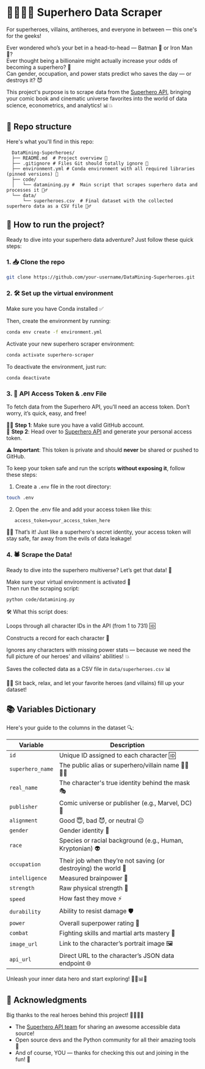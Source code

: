 # 🦸‍♂️🦹‍♀️ Superhero Data Scraper 

For superheroes, villains, antiheroes, and everyone in between — this one's for the geeks!

Ever wondered who’s your bet in a head-to-head — Batman 🦇 or Iron Man 🤖?  
Ever thought being a billionaire might actually increase your odds of becoming a superhero? 💸  
Can gender, occupation, and power stats predict who saves the day — or destroys it? 😈

This project's purpose is to scrape data from the [Superhero API](https://superheroapi.com), bringing your comic book and cinematic universe favorites into the world of data science, econometrics, and analytics! 📊💥

## 📁 Repo structure 

Here's what you'll find in this repo:
```
  DataMining-Superheroes/
  ├── README.md  # Project overview 📖
  ├── .gitignore # Files Git should totally ignore 🚫
  ├── environment.yml # Conda environment with all required libraries (pinned versions) 🐍
  ├── code/
  │   └── datamining.py #  Main script that scrapes superhero data and processes it 🕵️‍♂️ 
  └── data/
      └── superheroes.csv  # Final dataset with the collected superhero data as a CSV file 🦸‍♂️
  ```
## 🚀 How to run the project? 

Ready to dive into your superhero data adventure? Just follow these quick steps:

### 1. 📥 Clone the repo 
```bash
git clone https://github.com/your-username/DataMining-Superheroes.git
```
### 2. 🛠️ Set up the virtual environment 

Make sure you have Conda installed ✅

Then, create the environment by running:
```bash
conda env create -f environment.yml
```

Activate your new superhero scraper environment: 

```bash
conda activate superhero-scraper
```

To deactivate the environment, just run: 
```bash
conda deactivate 
```
### 3. 🔐 API Access Token & .env File

To fetch data from the Superhero API, you’ll need an access token. Don’t worry, it’s quick, easy, and free!

🧑‍💻 **Step 1**: Make sure you have a valid GitHub account.  
🔗 **Step 2**: Head over to [Superhero API](https://superheroapi.com) and generate your personal access token.

⚠️ **Important**: This token is private and should **never** be shared or pushed to GitHub.

To keep your token safe and run the scripts **without exposing it**, follow these steps:

1. Create a `.env` file in the root directory:
```bash
touch .env
```
2. Open the .env file and add your access token like this:
```env
   access_token=your_access_token_here
```
🦸‍♂️ That’s it! Just like a superhero's secret identity, your access token will stay safe, far away from the evils of data leakage!

### 4. 🕷️ Scrape the Data!

Ready to dive into the superhero multiverse? Let’s get that data! 🌌

Make sure your virtual environment is activated 🧪  
Then run the scraping script:

```bash
python code/datamining.py
```
🛠️ What this script does:

Loops through all character IDs in the API (from 1 to 731) 🆔

Constructs a record for each character 🧬

Ignores any characters with missing power stats — because we need the full picture of our heroes' and villains' abilities! 💥

Saves the collected data as a CSV file in `data/superheroes.csv` 📊

🦸‍♀️ Sit back, relax, and let your favorite heroes (and villains) fill up your dataset!

## 📚 Variables Dictionary

Here's your guide to the columns in the dataset 🔍: 

| Variable         | Description                                                                 |
|------------------|-----------------------------------------------------------------------------|
| `id`             | Unique ID assigned to each character 🆔                                    |
| `superhero_name` | The public alias or superhero/villain name 🦹‍♀️🦸‍♂️                         |
| `real_name`      | The character's true identity behind the mask 🎭                            |
| `publisher`      | Comic universe or publisher (e.g., Marvel, DC) 🏢                          |
| `alignment`      | Good 😇, bad 😈, or neutral 😐                         |
| `gender`         | Gender identity 🚻                                                         |
| `race`           | Species or racial background (e.g., Human, Kryptonian) 👽                  |
| `occupation`     | Their job when they’re not saving (or destroying) the world 💼             |
| `intelligence`   | Measured brainpower 🧠                                                     |
| `strength`       | Raw physical strength 💪                                                   |
| `speed`          | How fast they move ⚡                                                     |
| `durability`     | Ability to resist damage 🛡️                                               |
| `power`          | Overall superpower rating 🔮                                               |
| `combat`         | Fighting skills and martial arts mastery 👊                               |
| `image_url`      | Link to the character’s portrait image 🖼️                                 |
| `api_url`        | Direct URL to the character’s JSON data endpoint 🌐                         |

Unleash your inner data hero and start exploring! 🧙‍♂️📊🦸

## 🙌 Acknowledgments

Big thanks to the real heroes behind this project! 🦸‍♂️🦸‍♀️

- The [Superhero API team](https://superheroapi.com) for sharing an awesome accessible data source!  
- Open source devs and the Python community for all their amazing tools 🐍   
- And of course, YOU — thanks for checking this out and joining in the fun! 🚀


